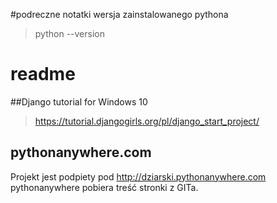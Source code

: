#podreczne notatki
wersja zainstalowanego pythona
> python --version

# readme
##Django tutorial for Windows 10 
 > https://tutorial.djangogirls.org/pl/django_start_project/

## pythonanywhere.com
Projekt jest podpiety pod http://dziarski.pythonanywhere.com
pythonanywhere pobiera treść stronki z GITa.
